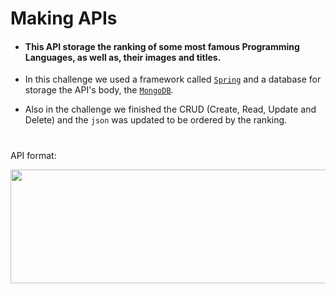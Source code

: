 # Making APIs

* #### This API storage the ranking of some most famous Programming Languages, as well as, their images and titles.

* In this challenge we used a framework called [`Spring`](https://start.spring.io/) and a database for storage the API's body, the [`MongoDB`](https://cloud.mongodb.com/v2#/org/6425a07a0a6b55277d6cd9a5/projects).

* Also in the challenge we finished the CRUD (Create, Read, Update and Delete) and the `json` was updated to be ordered by the ranking.

#
API format: 
<p aling="center">
  <img src="https://user-images.githubusercontent.com/119815495/228940899-07d4055f-3b85-4f4a-a78c-b3ed218d82cd.png" width="800" height="182"/>
</p>
